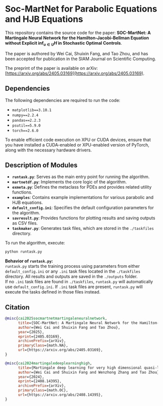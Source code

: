 # Soc-MartNet for Parabolic Equations and HJB Equations

This repository contains the source code for the paper: **SOC-MartNet: A Martingale Neural Network for the Hamilton-Jacobi-Bellman Equation without Explicit $\inf_{u \in U} H$ in Stochastic Optimal Controls**.

The paper is authored by Wei Cai, Shuixin Fang, and Tao Zhou, and has been accepted for publication in the SIAM Journal on Scientific Computing.

The preprint of the paper is available on arXiv: [https://arxiv.org/abs/2405.03169](https://arxiv.org/abs/2405.03169).

## Dependencies

The following dependencies are required to run the code:

- `matplotlib==3.10.1`
- `numpy==2.2.4`
- `pandas==2.2.3`
- `psutil==5.9.0`
- `torch==2.6.0`

To enable efficient code execution on XPU or CUDA devices, ensure that you have installed a CUDA-enabled or XPU-enabled version of PyTorch, along with the necessary hardware drivers.


## Description of Modules

- **`runtask.py`**: Serves as the main entry point for running the algorithm.
- **`martnetdf.py`**: Implements the core logic of the algorithm.
- **`exmeta.py`**: Defines the metaclass for PDEs and provides related utility functions.
- **`examples`**: Contains example implementations for various parabolic and HJB equations.
- **`default_config.ini`**: Specifies the default configuration parameters for the algorithm.
- **`savresult.py`**: Provides functions for plotting results and saving outputs as CSV files.
- **`taskmaker.py`**: Generates task files, which are stored in the `./taskfiles` directory.
  
To run the algorithm, execute:

```bash
python runtask.py
```

**Behavior of `runtask.py`:**  
`runtask.py` starts the training process using parameters from either `default_config.ini` or any `.ini` task files located in the `./taskfiles` directory. All results and outputs are saved in the `./outputs` folder.  
If no `.ini` task files are found in `./taskfiles`, `runtask.py` will automatically use `default_config.ini`. If `.ini` task files are present, `runtask.py` will execute the tasks defined in those files instead.

## Citation
```bibtex
@misc{cai2025socmartnetmartingaleneuralnetwork,
      title={SOC-MartNet: A Martingale Neural Network for the Hamilton-Jacobi-Bellman Equation without Explicit inf H in Stochastic Optimal Controls}, 
      author={Wei Cai and Shuixin Fang and Tao Zhou},
      year={2025},
      eprint={2405.03169},
      archivePrefix={arXiv},
      primaryClass={math.NA},
      url={https://arxiv.org/abs/2405.03169}, 
}

@misc{cai2024martingaledeeplearninghigh,
      title={Martingale deep learning for very high dimensional quasi-linear partial differential equations and stochastic optimal controls}, 
      author={Wei Cai and Shuixin Fang and Wenzhong Zhang and Tao Zhou},
      year={2024},
      eprint={2408.14395},
      archivePrefix={arXiv},
      primaryClass={math.OC},
      url={https://arxiv.org/abs/2408.14395}, 
}
```
